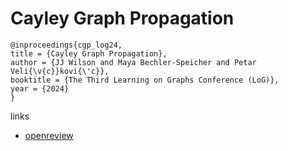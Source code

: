 # Cayley Graph Propagation

```
@inproceedings{cgp_log24,
title = {Cayley Graph Propagation},
author = {JJ Wilson and Maya Bechler-Speicher and Petar Veli{\v{c}}kovi{\'c}},
booktitle = {The Third Learning on Graphs Conference (LoG)},
year = {2024}
}
```

links
- [openreview](https://openreview.net/forum?id=VaTfEDs6lE)
